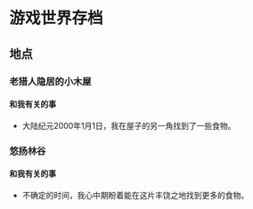 # 游戏世界存档
## 地点
### 老猎人隐居的小木屋
#### 和我有关的事
- 大陆纪元2000年1月1日，我在屋子的另一角找到了一些食物。
### 悠扬林谷
#### 和我有关的事
- 不确定的时间，我心中期盼着能在这片丰饶之地找到更多的食物。